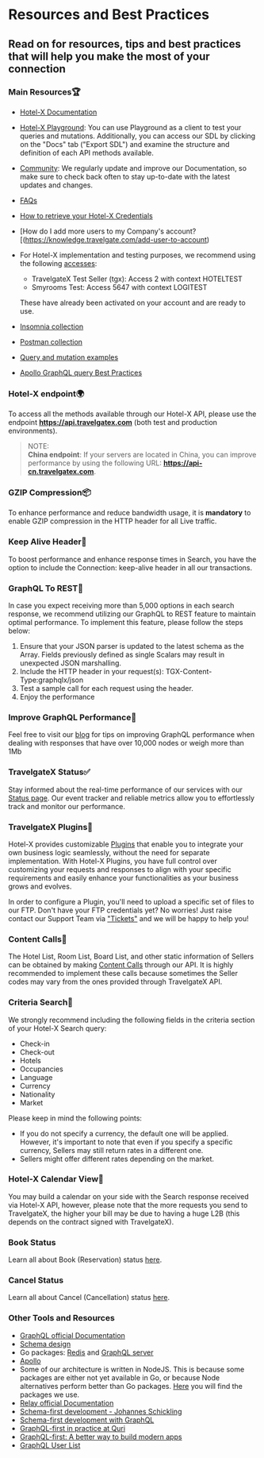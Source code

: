 ﻿---
sidebar_position: 5
---

# Resources and Best Practices

## Read on for resources, tips and best practices that will help you make the most of your connection

### Main Resources🏆

- [Hotel-X Documentation](https://docs.travelgatex.com/connectiontypesbuyers/hotel-x/)
- [Hotel-X Playground](https://api.travelgatex.com/playground): You can use Playground as a client to test your queries and mutations. Additionally, you can access our SDL by clicking on the "Docs" tab ("Export SDL") and examine the structure and definition of each API methods available.
- [Community](https://knowledge.travelgate.com/tgx-community): We regularly update and improve our Documentation, so make sure to check back often to stay up-to-date with the latest updates and changes.
- [FAQs](https://knowledge.travelgatex.com/faqs)
- [How to retrieve your Hotel-X Credentials](https://knowledge.travelgatex.com/hotel-x-credentials)
- [How do I add more users to my Company's account?[(https://knowledge.travelgate.com/add-user-to-account)
- For Hotel-X implementation and testing purposes, we recommend using the following [accesses](https://knowledge.travelgatex.com/hotel-x-credentials):
	- TravelgateX Test Seller (tgx): Access 2 with context HOTELTEST
	- Smyrooms Test: Access 5647 with context LOGITEST		


	These have already been activated on your account and are ready to use.

- [Insomnia collection](https://2825176.fs1.hubspotusercontent-na1.net/hubfs/2825176/Insomnia%20Customers%202023.json)
- [Postman collection](https://2825176.fs1.hubspotusercontent-na1.net/hubfs/2825176/Hotel-X.postman_collection%20Customers%202023.json)
- [Query and mutation examples](https://2825176.fs1.hubspotusercontent-na1.net/hubfs/2825176/Examples%20Customers%202023.docx)
- [Apollo GraphQL query Best Practices](https://www.apollographql.com/docs/react/data/operation-best-practices/)

### Hotel-X endpoint🌍

To access all the methods available through our Hotel-X API, please use the endpoint **https://api.travelgatex.com** (both test and production environments).

>NOTE:\
>**China endpoint**: If your servers are located in China, you can improve performance by using the following URL: **https://api-cn.travelgatex.com**.

### GZIP Compression📦
To enhance performance and reduce bandwidth usage, it is **mandatory** to enable GZIP compression in the HTTP header for all Live traffic.

### Keep Alive Header🔎
To boost performance and enhance response times in Search, you have the option to include the Connection: keep-alive header in all our transactions.

### GraphQL To REST🔋

In case you expect receiving more than 5,000 options in each search response, we recommend utilizing our GraphQL to REST feature to maintain optimal performance.
To implement this feature, please follow the steps below:
1. Ensure that your JSON parser is updated to the latest schema as the Array. Fields previously defined as single Scalars may result in unexpected JSON marshalling.
1. Include the HTTP header in your request(s): TGX-Content-Type:graphqlx/json
1. Test a sample call for each request using the header.
1. Enjoy the performance

### Improve GraphQL Performance🏅

Feel free to visit our [blog](https://blog.travelgatex.com/en/how-to-improve-graphql-performance) for tips on improving GraphQL performance when dealing with responses that have over 10,000 nodes or weigh more than 1Mb

### TravelgateX Status✅

Stay informed about the real-time performance of our services with our [Status page](https://status.travelgatex.com/). Our event tracker and reliable metrics allow you to effortlessly track and monitor our performance.

### TravelgateX Plugins🔨
Hotel-X provides customizable [Plugins](https://docs.travelgatex.com/connectiontypesbuyers/hotel-x/plugins/) that enable you to integrate your own business logic seamlessly, without the need for separate implementation. With Hotel-X Plugins, you have full control over customizing your requests and responses to align with your specific requirements and easily enhance your functionalities as your business grows and evolves.

In order to configure a Plugin, you'll need to upload a specific set of files to our FTP. Don't have your FTP credentials yet? No worries! Just raise contact our Support Team via ["Tickets"](https://app.travelgatex.com/tickets) and we will be happy to help you!


### Content Calls🏨

The Hotel List, Room List, Board List, and other static information of Sellers can be obtained by making [Content Calls](https://docs.travelgatex.com/connectiontypesbuyers/hotel-x/methods/staticcontent/) through our API. It is highly recommended to implement these calls because sometimes the Seller codes may vary from the ones provided through TravelgateX API.

### Criteria Search🔎
We strongly recommend including the following fields in the criteria section of your Hotel-X Search query:
- Check-in
- Check-out
- Hotels
- Occupancies
- Language
- Currency
- Nationality
- Market

Please keep in mind the following points:
- If you do not specify a currency, the default one will be applied.  However, it's important to note that even if you specify a specific currency, Sellers may still return rates in a different one.
- Sellers might offer different rates depending on the market.

### Hotel-X Calendar View📅
You may build a calendar on your side with the Search response received via Hotel-X API, however, please note that the more requests you send to TravelgateX, the higher your bill may be due to having a huge L2B (this depends on the contract signed with TravelgateX).

### Book Status
Learn all about Book (Reservation) status [here](https://knowledge.travelgatex.com/book-status).

### Cancel Status
Learn all about Cancel (Cancellation) status [here](https://knowledge.travelgatex.com/cancel-status).

### Other Tools and Resources
- [GraphQL official Documentation](http://graphql.org/learn/)
- [Schema design](https://github.com/APIs-guru/graphql-faker)
- Go packages: [Redis](https://godoc.org/github.com/garyburd/redigo/redis) and [GraphQL server](https://github.com/graph-gophers/graphql-go)
- [Apollo](http://dev.apollodata.com/)
- Some of our architecture is written in NodeJS. This is because some packages are either not yet available in Go, or because Node alternatives perform better than Go packages. [Here](https://github.com/apollographql/apollo-server) you will find the packages we use.
- [Relay official Documentation](https://relay.dev/docs/)
- [Schema-first development - Johannes Schickling](https://www.youtube.com/watch?v=SdWI7XaAeeY)
- [Schema-first development with GraphQL](https://conferences.oreilly.com/fluent/fl-ca-2017/public/schedule/detail/58715)
- [GraphQL-first in practice at Quri](https://dev-blog.apollodata.com/graphql-first-in-practice-at-quri-7bf84b260135)
- [GraphQL-first: A better way to build modern apps](https://dev-blog.apollodata.com/graphql-first-a-better-way-to-build-modern-apps-b5a04f7121a0)
- [GraphQL User List](http://graphql.org/users/)

